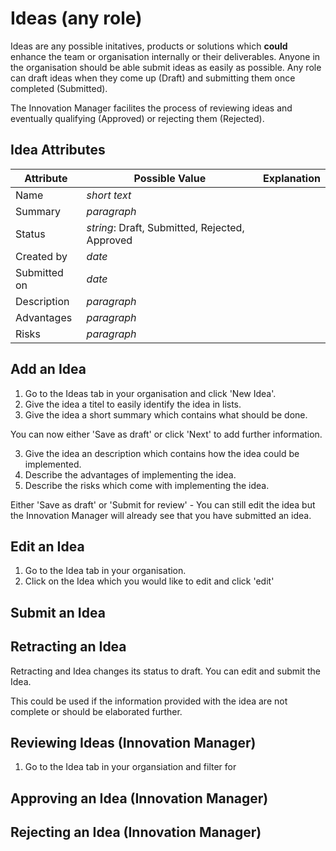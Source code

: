 # Ideas (any role)

Ideas are any possible initatives, products or solutions which **could** enhance the team or organisation internally or their deliverables.
Anyone in the organisation should be able submit ideas as easily as possible.
Any role can draft ideas when they come up (Draft) and submitting them once completed (Submitted).

The Innovation Manager facilites the process of reviewing ideas and eventually qualifying (Approved) or rejecting them (Rejected).

## Idea Attributes

|Attribute|Possible Value |Explanation|
|---|---|---|
|Name| *short text* | |
|Summary|*paragraph*||
|Status|*string*: Draft, Submitted, Rejected, Approved||
|Created by| *date* ||
|Submitted on|*date*||
|Description|*paragraph*||
|Advantages|*paragraph*||
|Risks|*paragraph*||


## Add an Idea

1. Go to the Ideas tab in your organisation and click 'New Idea'.
2. Give the idea a titel to easily identify the idea in lists.
3. Give the idea a short summary which contains what should be done.

You can now either 'Save as draft' or click 'Next' to add further information.

3. Give the idea an description which contains how the idea could be implemented.
4. Describe the advantages of implementing the idea.
5. Describe the risks which come with implementing the idea.

Either 'Save as draft' or 'Submit for review' -
You can still edit the idea but the Innovation Manager will already see that you have submitted an idea.

## Edit an Idea

1. Go to the Idea tab in your organisation.
2. Click on the Idea which you would like to edit and click 'edit'

## Submit an Idea

## Retracting an Idea

Retracting and Idea changes its status to draft. You can edit and submit the Idea.

This could be used if the information provided with the idea are not complete or should be elaborated further.

## Reviewing Ideas (Innovation Manager)

1. Go to the Idea tab in your organsiation and filter for

## Approving an Idea (Innovation Manager)

## Rejecting an Idea (Innovation Manager)

